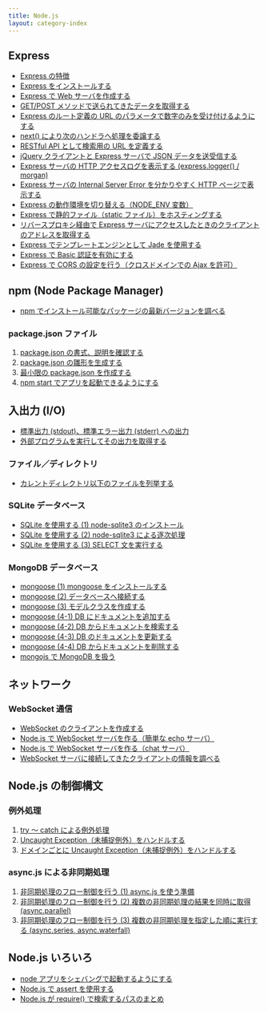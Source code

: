 ```yaml
---
title: Node.js
layout: category-index
---
```


Express
----
- [Express の特徴](express/features.html)
- [Express をインストールする](express/install.html)
- [Express で Web サーバを作成する](express/web-server.html)
- [GET/POST メソッドで送られてきたデータを取得する](express/handle-get-and-post-data.html)
- [Express のルート定義の URL のパラメータで数字のみを受け付けるようにする](express/regexp-in-routing.html)
- [next() により次のハンドラへ処理を委譲する](express/next.html)
- [RESTful API として検索用の URL を定義する](express/url-for-search.html)
- [jQuery クライアントと Express サーバで JSON データを送受信する](express/exchange-json.html)
- [Express サーバの HTTP アクセスログを表示する (express.logger() / morgan)](express/access-log.html)
- [Express サーバの Internal Server Error を分かりやすく HTTP ページで表示する](express/internal-server-error.html)
- [Express の動作環境を切り替える（NODE_ENV 変数）](express/switch-env.html)
- [Express で静的ファイル（static ファイル）をホスティングする](express/static-file.html)
- [リバースプロキシ経由で Express サーバにアクセスしたときのクライアントのアドレスを取得する](express/reverse-proxy-addr.html)
- [Express でテンプレートエンジンとして Jade を使用する](express/jade-with-express.html)
- [Express で Basic 認証を有効にする](express/basic-authentication.html)
- [Express で CORS の設定を行う（クロスドメインでの Ajax を許可）](express/cors.html)

npm (Node Package Manager)
---
- [npm でインストール可能なパッケージの最新バージョンを調べる](npm/package-version.html)

### package.json ファイル
1. [package.json の書式、説明を確認する](npm/package-json1.html)
1. [package.json の雛形を生成する](npm/package-json2.html)
1. [最小限の package.json を作成する](npm/package-json3.html)
1. [npm start でアプリを起動できるようにする](npm/package-json4.html)

入出力 (I/O)
----
- [標準出力 (stdout)、標準エラー出力 (stderr) への出力](io.html)
- [外部プログラムを実行してその出力を取得する](io/child-process.html)

### ファイル／ディレクトリ
- [カレントディレクトリ以下のファイルを列挙する](io/walk-dir.html)

### SQLite データベース
- [SQLite を使用する (1) node-sqlite3 のインストール](io/sqlite1.html)
- [SQLite を使用する (2) node-sqlite3 による逐次処理](io/sqlite2.html)
- [SQLite を使用する (3) SELECT 文を実行する](io/sqlite3.html)

### MongoDB データベース
- [mongoose (1) mongoose をインストールする](io/mongoose1.html)
- [mongoose (2) データベースへ接続する](io/mongoose2.html)
- [mongoose (3) モデルクラスを作成する](io/mongoose3.html)
- [mongoose (4-1) DB にドキュメントを追加する](io/mongoose4-1.html)
- [mongoose (4-2) DB からドキュメントを検索する](io/mongoose4-2.html)
- [mongoose (4-3) DB のドキュメントを更新する](io/mongoose4-3.html)
- [mongoose (4-4) DB からドキュメントを削除する](io/mongoose4-4.html)
- [mongojs で MongoDB を扱う](io/mongojs.html)

ネットワーク
----

### WebSocket 通信
- [WebSocket のクライアントを作成する](net/websocket-client.html)
- [Node.js で WebSocket サーバを作る（簡単な echo サーバ）](net/websocket-echo-server.html)
- [Node.js で WebSocket サーバを作る（chat サーバ）](net/websocket-chat-server.html)
- [WebSocket サーバに接続してきたクライアントの情報を調べる](net/websocket-client-info.html)


Node.js の制御構文
----

### 例外処理
1. [try ～ catch による例外処理](exception/try-and-catch.html)
1. [Uncaught Exception（未捕捉例外）をハンドルする](exception/uncaught-exception.html)
1. [ドメインごとに Uncaught Exception（未捕捉例外）をハンドルする](exception/domain-for-exception.html)

### async.js による非同期処理
1. [非同期処理のフロー制御を行う (1) async.js を使う準備](async-js1.html)
1. [非同期処理のフロー制御を行う (2) 複数の非同期処理の結果を同時に取得 (async.parallel)](async-js2.html)
1. [非同期処理のフロー制御を行う (3) 複数の非同期処理を指定した順に実行する (async.series, async.waterfall)](async-js3.html)

Node.js いろいろ
----
- [node アプリをシェバングで起動するようにする](shebang.html)
- [Node.js で assert を使用する](assert.html)
- [Node.js が require() で検索するパスのまとめ](require.html)

